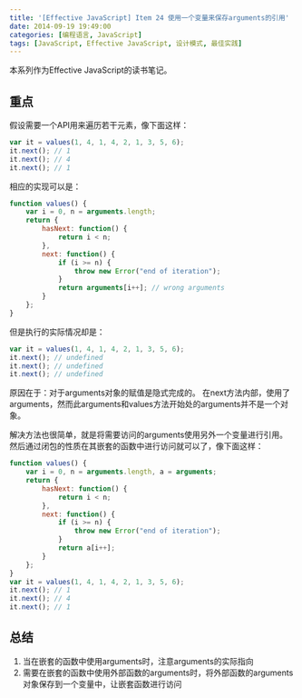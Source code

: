 ```yaml
---
title: '[Effective JavaScript] Item 24 使用一个变量来保存arguments的引用'
date: 2014-09-19 19:49:00
categories: [编程语言, JavaScript]
tags: [JavaScript, Effective JavaScript, 设计模式, 最佳实践]
---
```


本系列作为Effective JavaScript的读书笔记。
 
## 重点 
 
假设需要一个API用来遍历若干元素，像下面这样：

```js
var it = values(1, 4, 1, 4, 2, 1, 3, 5, 6);  
it.next(); // 1  
it.next(); // 4  
it.next(); // 1  
```

<!-- More -->

相应的实现可以是：

```js
function values() {  
    var i = 0, n = arguments.length;  
    return {  
        hasNext: function() {  
            return i < n;  
        },  
        next: function() {  
            if (i >= n) {  
                throw new Error("end of iteration");  
            }  
            return arguments[i++]; // wrong arguments  
        }  
    };  
}  
```

但是执行的实际情况却是：

```js
var it = values(1, 4, 1, 4, 2, 1, 3, 5, 6);  
it.next(); // undefined  
it.next(); // undefined  
it.next(); // undefined  
```

原因在于：对于arguments对象的赋值是隐式完成的。
在next方法内部，使用了arguments，然而此arguments和values方法开始处的arguments并不是一个对象。
 
解决方法也很简单，就是将需要访问的arguments使用另外一个变量进行引用。然后通过闭包的性质在其嵌套的函数中进行访问就可以了，像下面这样：

```js
function values() {  
    var i = 0, n = arguments.length, a = arguments;  
    return {  
        hasNext: function() {  
            return i < n;  
        },  
        next: function() {  
            if (i >= n) {  
                throw new Error("end of iteration");  
            }  
            return a[i++];  
        }  
    };  
}  
var it = values(1, 4, 1, 4, 2, 1, 3, 5, 6);  
it.next(); // 1  
it.next(); // 4  
it.next(); // 1  
```

## 总结

1. 当在嵌套的函数中使用arguments时，注意arguments的实际指向
2. 需要在嵌套的函数中使用外部函数的arguments时，将外部函数的arguments对象保存到一个变量中，让嵌套函数进行访问
